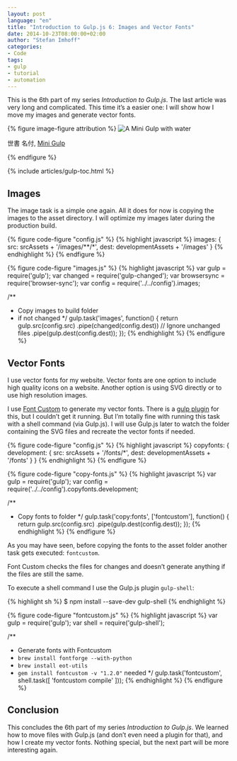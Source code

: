 ```yaml
---
layout: post
language: "en"
title: "Introduction to Gulp.js 6: Images and Vector Fonts"
date: 2014-10-23T08:00:00+02:00
author: "Stefan Imhoff"
categories:
- Code
tags:
- gulp
- tutorial
- automation
---
```


This is the 6th part of my series *Introduction to Gulp.js*. The last article was very long and complicated. This time it’s a easier one: I will show how I move my images and generate vector fonts.

{% figure image-figure attribution %}
<img src="/assets/images/artikel/gulp-tutorial-6.jpg" alt="A Mini Gulp with water">
<p class="attribution-text"><i class="icon-cc"></i> 世書 名付, <a href="https://www.flickr.com/photos/nseika/9477122568">Mini Gulp</a></p>
{% endfigure %}

{% include articles/gulp-toc.html %}

## Images
The image task is a simple one again. All it does for now is copying the images to the asset directory. I will optimize my images later during the production build.

{% figure code-figure "config.js" %}
{% highlight javascript %}
images: {
  src:  srcAssets + '/images/**/*',
  dest: developmentAssets + '/images'
}
{% endhighlight %}
{% endfigure %}

{% figure code-figure "images.js" %}
{% highlight javascript %}
var gulp        = require('gulp');
var changed     = require('gulp-changed');
var browsersync = require('browser-sync');
var config      = require('../../config').images;

/**
 * Copy images to build folder
 * if not changed
 */
gulp.task('images', function() {
  return gulp.src(config.src)
    .pipe(changed(config.dest)) // Ignore unchanged files
    .pipe(gulp.dest(config.dest));
});
{% endhighlight %}
{% endfigure %}

## Vector Fonts
I use vector fonts for my website. Vector fonts are one option to include high quality icons on a website. Another option is using SVG directly or to use high resolution images.

I use [Font Custom](http://fontcustom.com/) to generate my vector fonts. There is a [gulp plugin](https://www.npmjs.org/package/gulp-fontcustom/) for this, but I couldn’t get it running. But I’m totally fine with running this task with a shell command (via Gulp.js). I will use Gulp.js later to watch the folder containing the SVG files and recreate the vector fonts if needed.


{% figure code-figure "config.js" %}
{% highlight javascript %}
copyfonts: {
  development: {
    src:  srcAssets + '/fonts/*',
    dest: developmentAssets + '/fonts'
  }
}
{% endhighlight %}
{% endfigure %}

{% figure code-figure "copy-fonts.js" %}
{% highlight javascript %}
var gulp   = require('gulp');
var config = require('../../config').copyfonts.development;

/**
 * Copy fonts to folder
 */
gulp.task('copy:fonts', ['fontcustom'], function() {
  return gulp.src(config.src)
    .pipe(gulp.dest(config.dest));
});
{% endhighlight %}
{% endfigure %}

As you may have seen, before copying the fonts to the asset folder another task gets executed: `fontcustom`.

Font Custom checks the files for changes and doesn’t generate anything if the files are still the same.

To execute a shell command I use the Gulp.js plugin `gulp-shell`:

{% highlight sh %}
$ npm install --save-dev gulp-shell
{% endhighlight %}

{% figure code-figure "fontcustom.js" %}
{% highlight javascript %}
var gulp  = require('gulp');
var shell = require('gulp-shell');

/**
 * Generate fonts with Fontcustom
 * `brew install fontforge --with-python`
 * `brew install eot-utils`
 * `gem install fontcustom -v "1.2.0"` needed
 */
gulp.task('fontcustom', shell.task([
  'fontcustom compile'
]));
{% endhighlight %}
{% endfigure %}

## Conclusion
This concludes the 6th part of my series *Introduction to Gulp.js*. We learned how to move files with Gulp.js (and don’t even need a plugin for that), and how I create my vector fonts. Nothing special, but the next part will be more interesting again.
